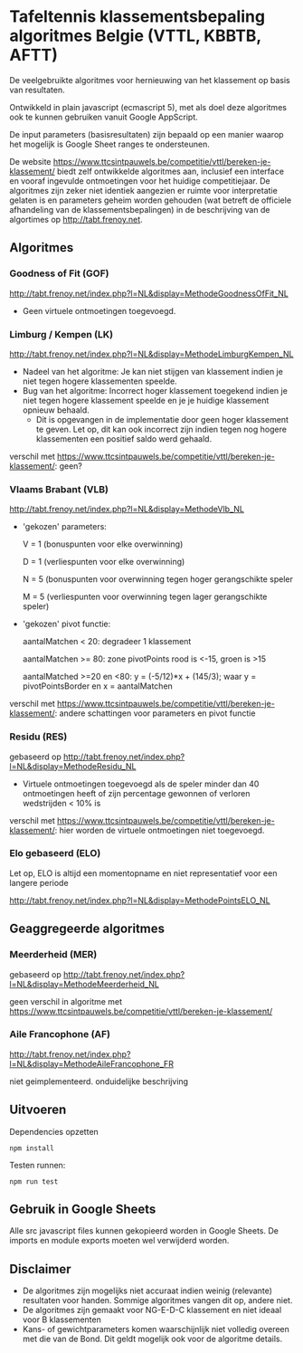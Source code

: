 # Tafeltennis klassementsbepaling algoritmes Belgie (VTTL, KBBTB, AFTT)

De veelgebruikte algoritmes voor hernieuwing van het klassement op basis van resultaten.

Ontwikkeld in plain javascript (ecmascript 5), met als doel deze algoritmes ook te kunnen gebruiken vanuit Google AppScript.

De input parameters (basisresultaten) zijn bepaald op een manier waarop het mogelijk is Google Sheet ranges te ondersteunen.

De website https://www.ttcsintpauwels.be/competitie/vttl/bereken-je-klassement/ biedt zelf ontwikkelde algoritmes aan, inclusief een
interface en vooraf ingevulde ontmoetingen voor het huidige competitiejaar. De algoritmes zijn zeker niet identiek aangezien er ruimte voor
interpretatie gelaten is en parameters geheim worden gehouden (wat betreft de officiele afhandeling van de klassementsbepalingen)
in de beschrijving van de algortimes op http://tabt.frenoy.net.

## Algoritmes

### Goodness of Fit (GOF)

http://tabt.frenoy.net/index.php?l=NL&display=MethodeGoodnessOfFit_NL

- Geen virtuele ontmoetingen toegevoegd.

### Limburg / Kempen (LK)

http://tabt.frenoy.net/index.php?l=NL&display=MethodeLimburgKempen_NL

- Nadeel van het algoritme: Je kan niet stijgen van klassement indien je niet tegen hogere klassementen speelde.
- Bug van het algoritme: Incorrect hoger klassement toegekend indien je niet tegen hogere klassement speelde en je je huidige klassement opnieuw behaald.
    - Dit is opgevangen in de implementatie door geen hoger klassement te geven. Let op, dit kan ook incorrect zijn indien tegen nog hogere klassementen een positief saldo werd gehaald.

verschil met https://www.ttcsintpauwels.be/competitie/vttl/bereken-je-klassement/: geen?

### Vlaams Brabant (VLB)

http://tabt.frenoy.net/index.php?l=NL&display=MethodeVlb_NL

- 'gekozen' parameters:

    V = 1 (bonuspunten voor elke overwinning)

    D = 1 (verliespunten voor elke overwinning)

    N = 5 (bonuspunten voor overwinning tegen hoger gerangschikte speler

    M = 5 (verliespunten voor overwinning tegen lager gerangschikte speler)

- 'gekozen' pivot functie:

    aantalMatchen < 20: degradeer 1 klassement

    aantalMatchen >= 80: zone pivotPoints rood is <-15, groen is >15

    aantalMatched >=20 en <80: y = (-5/12)*x + (145/3); waar y = pivotPointsBorder en x = aantalMatchen

verschil met https://www.ttcsintpauwels.be/competitie/vttl/bereken-je-klassement/: andere schattingen voor parameters en pivot functie

### Residu (RES)

gebaseerd op http://tabt.frenoy.net/index.php?l=NL&display=MethodeResidu_NL

- Virtuele ontmoetingen toegevoegd als de speler minder dan 40 ontmoetingen heeft of zijn percentage gewonnen of verloren wedstrijden < 10% is

verschil met https://www.ttcsintpauwels.be/competitie/vttl/bereken-je-klassement/: hier worden de virtuele ontmoetingen niet toegevoegd.

### Elo gebaseerd (ELO)

Let op, ELO is altijd een momentopname en niet representatief voor een langere periode

http://tabt.frenoy.net/index.php?l=NL&display=MethodePointsELO_NL


## Geaggregeerde algoritmes

### Meerderheid (MER)

gebaseerd op http://tabt.frenoy.net/index.php?l=NL&display=MethodeMeerderheid_NL

geen verschil in algoritme met https://www.ttcsintpauwels.be/competitie/vttl/bereken-je-klassement/

### Aile Francophone (AF)

http://tabt.frenoy.net/index.php?l=NL&display=MethodeAileFrancophone_FR

niet geimplementeerd. onduidelijke beschrijving

## Uitvoeren

Dependencies opzetten

    npm install

Testen runnen:

    npm run test

## Gebruik in Google Sheets

Alle src javascript files kunnen gekopieerd worden in Google Sheets. De imports en module exports moeten wel verwijderd worden.

## Disclaimer

- De algoritmes zijn mogelijks niet accuraat indien weinig (relevante) resultaten voor handen. Sommige algoritmes vangen dit op, andere niet.
- De algoritmes zijn gemaakt voor NG-E-D-C klassement en niet ideaal voor B klassementen
- Kans- of gewichtparameters komen waarschijnlijk niet volledig overeen met die van de Bond. Dit geldt mogelijk ook voor de algoritme details.
